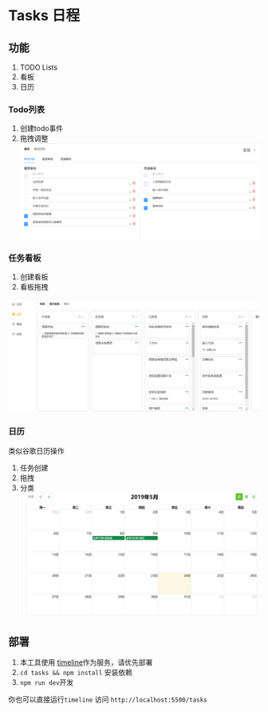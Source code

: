 # Tasks 日程

## 功能
1. TODO Lists
2. 看板
3. 日历

### Todo列表
1. 创建todo事件
2. 拖拽调整
![todo](images/todo.png)

### 任务看板
1. 创建看板
2. 看板拖拽

![kanban](./images/kanban.png)

### 日历
类似谷歌日历操作
1. 任务创建
2. 拖拽
3. 分类
![calendar](./images/calendar.png)

## 部署
1. 本工具使用 [timeline](https://github.com/zunkun/timeline/server)作为服务，请优先部署
2. `cd tasks && npm install` 安装依赖
3. `npm run dev`开发

你也可以直接运行`timeline` 访问 `http://localhost:5500/tasks`
